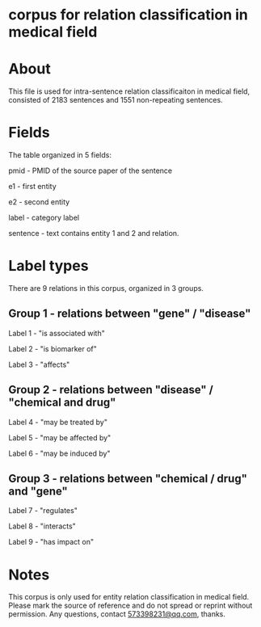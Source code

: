 # corpus for relation classification in medical field

# About
This file is used for intra-sentence relation classificaiton in medical field, consisted of 2183 sentences and 1551 non-repeating sentences. 

# Fields
The table organized in 5 fields:

pmid - PMID of the source paper of the sentence

e1 - first entity

e2 - second entity

label - category label

sentence - text contains entity 1 and 2 and relation.

# Label types
There are 9 relations in this corpus, organized in 3 groups.

## Group 1 - relations between "gene" / "disease"

Label 1 - "is associated with"

Label 2 - "is biomarker of" 

Label 3 - "affects"

## Group 2 - relations between "disease" / "chemical and drug"

Label 4 - "may be treated by"

Label 5 - "may be affected by"

Label 6 - "may be induced by"

## Group 3 - relations between "chemical / drug" and "gene"

Label 7 - "regulates"

Label 8 - "interacts"

Label 9 - "has impact on"

# Notes
This corpus is only used for entity relation classification in medical field. Please mark the source of reference and do not spread or reprint without permission.
Any questions, contact 573398231@qq.com, thanks.
